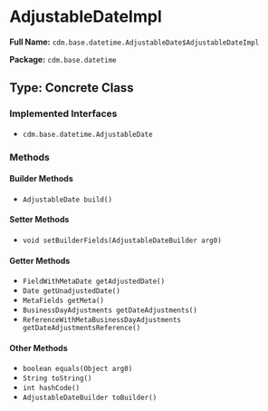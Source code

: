 # AdjustableDateImpl

**Full Name:** `cdm.base.datetime.AdjustableDate$AdjustableDateImpl`

**Package:** `cdm.base.datetime`

## Type: Concrete Class

### Implemented Interfaces

- `cdm.base.datetime.AdjustableDate`

### Methods

#### Builder Methods

- `AdjustableDate build()`

#### Setter Methods

- `void setBuilderFields(AdjustableDateBuilder arg0)`

#### Getter Methods

- `FieldWithMetaDate getAdjustedDate()`
- `Date getUnadjustedDate()`
- `MetaFields getMeta()`
- `BusinessDayAdjustments getDateAdjustments()`
- `ReferenceWithMetaBusinessDayAdjustments getDateAdjustmentsReference()`

#### Other Methods

- `boolean equals(Object arg0)`
- `String toString()`
- `int hashCode()`
- `AdjustableDateBuilder toBuilder()`

